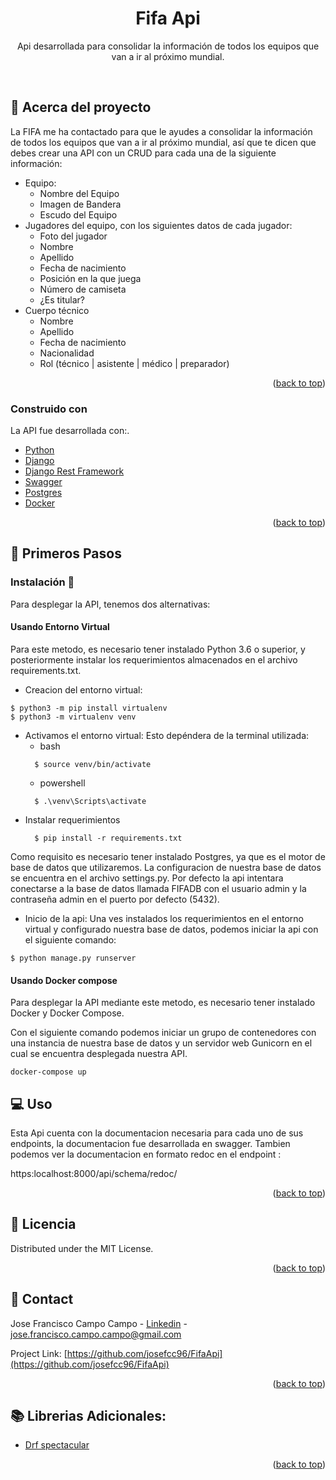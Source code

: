 
<div id="top"></div>

<div align="center">
  <h1 align="center">Fifa Api</h1>
  <p align="center">
    Api desarrollada para consolidar la información de todos los equipos que van a ir al próximo mundial.
    <br />
  </p>
</div>
<br />


## 🔎 Acerca del proyecto

La FIFA me ha contactado para que le ayudes a consolidar la información de todos los equipos que
van a ir al próximo mundial, así que te dicen que debes crear una API con un CRUD para cada una
de la siguiente información:
* Equipo:
  * Nombre del Equipo
  * Imagen de Bandera
  * Escudo del Equipo
* Jugadores del equipo, con los siguientes datos de cada jugador:
  * Foto del jugador
  * Nombre
  * Apellido
  * Fecha de nacimiento
  * Posición en la que juega
  * Número de camiseta
  * ¿Es titular?
* Cuerpo técnico
  * Nombre
  * Apellido
  * Fecha de nacimiento
  * Nacionalidad
  * Rol (técnico | asistente | médico | preparador)

<p align="right">(<a href="#top">back to top</a>)</p>



### Construido con 

La API fue desarrollada con:.

* [Python](https://www.python.org/)
* [Django](https://www.djangoproject.com/)
* [Django Rest Framework](https://www.django-rest-framework.org/)
* [Swagger](https://swagger.io/)
* [Postgres](https://www.postgresql.org/)
* [Docker](https://www.docker.com/)


<p align="right">(<a href="#top">back to top</a>)</p>

## 🚀 Primeros Pasos

### Instalación 🔧
Para desplegar la API, tenemos dos alternativas:

#### Usando Entorno Virtual

Para este metodo, es necesario tener instalado Python 3.6 o superior, y posteriormente instalar los requerimientos almacenados en el archivo requirements.txt.

* Creacion del entorno virtual:
```
$ python3 -m pip install virtualenv
$ python3 -m virtualenv venv
```
* Activamos el entorno virtual:
   Esto depéndera de la terminal utilizada: 
   * bash
    ```
      $ source venv/bin/activate
    ```
    * powershell
    ```
      $ .\venv\Scripts\activate
    ```
* Instalar requerimientos
  ```
    $ pip install -r requirements.txt
  ```

Como requisito es necesario tener instalado Postgres, ya que es el motor de base de datos que utilizaremos. La configuracion de nuestra base de datos se encuentra en el archivo settings.py.
Por defecto la api intentara conectarse a la base de datos llamada FIFADB con el usuario admin y la contraseña admin en el puerto por defecto (5432).

* Inicio de la api:
Una ves instalados los requerimientos en el entorno virtual y configurado nuestra base de datos, podemos iniciar la api con el siguiente comando:
```
$ python manage.py runserver
```


#### Usando Docker compose

Para desplegar la API mediante este metodo, es necesario tener instalado Docker y Docker Compose.

Con el siguiente comando podemos iniciar un grupo de contenedores con una instancia de nuestra base de datos y un servidor web Gunicorn en el cual se encuentra desplegada nuestra API.

```
docker-compose up
```



## 💻 Uso

Esta Api cuenta con la documentacion necesaria para cada uno de sus endpoints, la documentacion fue desarrollada en swagger.
Tambien podemos ver la documentacion en formato redoc en el endpoint
:

https:localhost:8000/api/schema/redoc/
<p align="right">(<a href="#top">back to top</a>)</p>



## 🔑 Licencia

Distributed under the MIT License.

<p align="right">(<a href="#top">back to top</a>)</p>



## 📧 Contact

Jose Francisco Campo Campo - [Linkedin](https://www.linkedin.com/in/jose-f-campo-campo/) - jose.francisco.campo.campo@gmail.com 

Project Link: [https://github.com/josefcc96/FifaApi](https://github.com/josefcc96/FifaApi)

<p align="right">(<a href="#top">back to top</a>)</p>



## 📚 Librerias Adicionales:


* [Drf spectacular](https://drf-spectacular.readthedocs.io/en/latest/index.html)

<p align="right">(<a href="#top">back to top</a>)</p>
